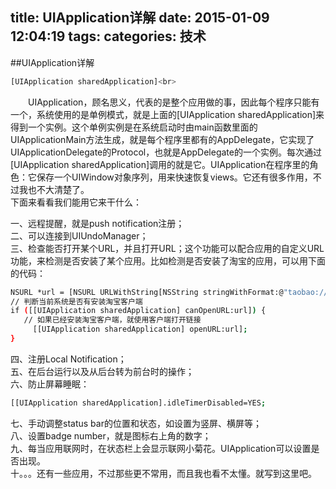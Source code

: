 title: UIApplication详解
date: 2015-01-09 12:04:19
tags:
categories: 技术
---
##UIApplication详解
``` bash
[UIApplication sharedApplication]<br>
``` 
 &emsp;&emsp;UIApplication，顾名思义，代表的是整个应用做的事，因此每个程序只能有一个，系统使用的是单例模式，就是上面的[UIApplication sharedApplication]来得到一个实例。这个单例实例是在系统启动时由main函数里面的UIApplicationMain方法生成，就是每个程序里都有的AppDelegate，它实现了UIApplicationDelegate的Protocol，也就是AppDelegate的一个实例。每次通过[UIApplication sharedApplication]调用的就是它。UIApplication在程序里的角色：它保存一个UIWindow对象序列，用来快速恢复views。它还有很多作用，不过我也不大清楚了。<br>下面来看看我们能用它来干什么：

一、远程提醒，就是push notification注册；<br>
二、可以连接到UIUndoManager；<br>
三、检查能否打开某个URL，并且打开URL；这个功能可以配合应用的自定义URL功能，来检测是否安装了某个应用。比如检测是否安装了淘宝的应用，可以用下面的代码：
``` bash
NSURL *url = [NSURL URLWithString[NSString stringWithFormat:@"taobao://item.taobao.com/item.htm?id=12688928896"]];  
// 判断当前系统是否有安装淘宝客户端  
if ([[UIApplication sharedApplication] canOpenURL:url]) {  
   // 如果已经安装淘宝客户端，就使用客户端打开链接  
     [[UIApplication sharedApplication] openURL:url];  
}  
``` 

四、注册Local Notification；<br>
五、在后台运行以及从后台转为前台时的操作；<br>六、防止屏幕睡眠：
``` bash
[[UIApplication sharedApplication].idleTimerDisabled=YES; 
``` 
七、手动调整status bar的位置和状态，如设置为竖屏、横屏等；<br>
八、设置badge number，就是图标右上角的数字；<br>
九、每当应用联网时，在状态栏上会显示联网小菊花。UIApplication可以设置是否出现。<br>
十。。。还有一些应用，不过那些更不常用，而且我也看不太懂。就写到这里吧。




